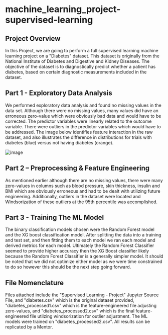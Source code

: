 # machine_learning_project-supervised-learning

## Project Overview
In this Project, we are going to perform a full supervised learning machine learning project on a "Diabetes" dataset. This dataset is originally from the National Institute of Diabetes and Digestive and Kidney Diseases. The objective of the dataset is to diagnostically predict whether a patient has diabetes, based on certain diagnostic measurements included in the dataset.

## Part 1 - Exploratory Data Analysis
We performed exploratory data analysis and found no missing values in the data set. Although there were no missing values, many values did have an erroneous zero-value which were obviously bad data and would have to be corrected. The predictor variables were linearly related to the outcome variable. There were outliers in the predictor variables which would have to be addressed.  The image below identifies feature interaction in the raw dataset, and also illustrates the difference in distributions for trials with diabetes (blue) versus not having diabetes (orange).

![image](https://github.com/csperera/ML_Supervised_Learning_Project/assets/133691417/22a93cbf-4726-4c75-9c7c-2706646c4839)

## Part 2 – Preprocessing & Feature Engineering

As mentioned earlier although there are no missing values, there were many zero-values in columns such as blood pressure, skin thickness, insulin and BMI which are obviously erroneous and had to be dealt with utilizing future engineering.  Additionally, outliers in the dataset were located and Windsorization of these outliers at the 95th percentile was accomplished.

## Part 3 - Training The ML Model
The binary classification models chosen were the Random Forest model and the XG boost classification model. After splitting the data into a training and test set, and then fitting them to each model we ran each model and derived metrics for each model. Ultimately the Random Forest Classifier seemed to provide higher accuracy then the XG Boost classifier likely because the Random Forest Classifier is a generally simpler model. It should be noted that we did not optimize either model as we were time constrained to do so however this should be the next step going forward.

## File Nomenclature
Files attached include the "Supervised Learning - Project" Jupyter Source File, and "diabetes.csv" which is the original dataset provided, "diabetes_processed1.csv" which is the feature-engineered file adjusting zero-values, and "diabetes_processed2.csv" which is the final feature-engineered file utilzing windsorization for outlier adjustment.  The ML models were trained on "diabetes_processed2.csv".  All results can be replicated by a Mentor.
